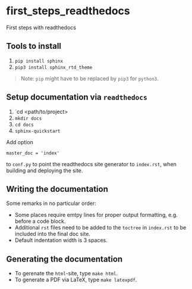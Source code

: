 # first_steps_readthedocs
First steps with readthedocs

## Tools to install

1. `pip install sphinx`
1. `pip3 install sphinx_rtd_theme`

> Note: `pip` might have to be replaced by `pip3` for `python3`.

## Setup documentation via `readthedocs`

1. `cd <path/to/project>
1. `mkdir docs`
1. `cd docs`
1. `sphinx-quickstart`

Add option
```
master_doc = 'index'
```
to `conf.py` to point the readthedocs site generator to `index.rst`, when building and deploying the site.

## Writing the documentation

Some remarks in no particular order:

- Some places require emtpy lines for proper output formatting, e.g. before a code block.
- Additional `rst` files need to be added to the `toctree` in `index.rst` to be included into the final doc site.
- Default indentation width is 3 spaces.

## Generating the documentation

- To gerenate the `html`-site, type `make html`.
- To generate a PDF via LaTeX, type `make latexpdf`.
